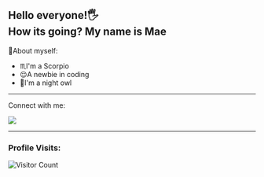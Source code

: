 Hello everyone!🖐<br>
How its going? My name is Mae
----------------------------------------------------
👩About myself:
- ♏I'm a Scorpio
- 😌A newbie in coding
- 🦉I'm a night owl
----------------------------------------------------
Connect with me:
<p align="left">
<a href="https://twitter.com/ychoi6263">
  <img src="https://avatars.githubusercontent.com/u/50278?s=200&v="
       styel="width:40px;height:30px"> </a>

------------------------------------------- 
  
### Profile Visits:
![Visitor Count](https://profile-counter.glitch.me/{Mae1027}/count.svg)
